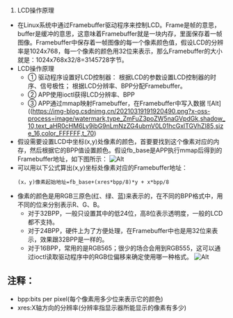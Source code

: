 1. LCD操作原理
- 在Linux系统中通过Framebuffer驱动程序来控制LCD。Frame是帧的意思，buffer是缓冲的意思，这意味着Framebuffer就是一块内存，里面保存着一帧图像。Framebuffer中保存着一帧图像的每一个像素颜色值，假设LCD的分辨率是1024x768，每一个像素的颜色用32位来表示，那么Framebuffer的大小就是：1024x768x32/8=3145728字节。
- LCD操作原理
    - ① 驱动程序设置好LCD控制器：
        根据LCD的参数设置LCD控制器的时序、信号极性；
        根据LCD分辨率、BPP分配Framebuffer。
    - ② APP使用ioctl获得LCD分辨率、BPP
    - ③ APP通过mmap映射Framebuffer，在Framebuffer中写入数据
![Alt]((https://img-blog.csdnimg.cn/20210319191920490.png?x-oss-process=image/watermark,type_ZmFuZ3poZW5naGVpdGk,shadow_10,text_aHR0cHM6Ly9ibG9nLmNzZG4ubmV0L01hcGxlTGVhZl85,size_16,color_FFFFFF,t_70)
- 假设需要设置LCD中坐标(x,y)处像素的颜色，首要要找到这个像素对应的内存，然后根据它的BPP值设置颜色。假设fb_base是APP执行mmap后得到的Framebuffer地址，如下图所示：
![Alt](https://img-blog.csdnimg.cn/20210319192217606.png?x-oss-process=image/watermark,type_ZmFuZ3poZW5naGVpdGk,shadow_10,text_aHR0cHM6Ly9ibG9nLmNzZG4ubmV0L01hcGxlTGVhZl85,size_16,color_FFFFFF,t_70)
- 可以用以下公式算出(x,y)坐标处像素对应的Framebuffer地址：
    ```
    (x，y)像素起始地址=fb_base+(xres*bpp/8)*y + x*bpp/8
    ```
- 像素的颜色是用RGB三原色(红、绿、蓝)来表示的，在不同的BPP格式中，用不同的位来分别表示R、G、B。
    - 对于32BPP，一般只设置其中的低24位，高8位表示透明度，一般的LCD都不支持。
    - 对于24BPP，硬件上为了方便处理，在Framebuffer中也是用32位来表示，效果跟32BPP是一样的。
    - 对于16BPP，常用的是RGB565；很少的场合会用到RGB555，这可以通过ioctl读取驱动程序中的RGB位偏移来确定使用哪一种格式。
    ![Alt](https://img-blog.csdnimg.cn/20210319192502315.png?x-oss-process=image/watermark,type_ZmFuZ3poZW5naGVpdGk,shadow_10,text_aHR0cHM6Ly9ibG9nLmNzZG4ubmV0L01hcGxlTGVhZl85,size_16,color_FFFFFF,t_70)
## 注释：
- bpp:bits per pixel(每个像素用多少位来表示它的颜色)
- xres:X轴方向的分辨率(分辨率指显示器所能显示的像素有多少)

